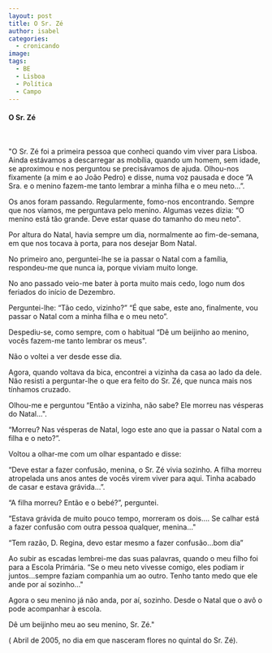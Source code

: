 ```yaml
---
layout: post
title: O Sr. Zé
author: isabel
categories:
  - cronicando
image:
tags:
  - BE
  - Lisboa
  - Política
  - Campo
---
```

#### O Sr. Zé

&nbsp;

"O Sr. Zé foi a primeira pessoa que conheci quando vim viver para Lisboa. Ainda est&aacute;vamos a descarregar as mob&iacute;lia, quando um homem, sem idade, se aproximou e nos perguntou se precis&aacute;vamos de ajuda. Olhou-nos fixamente (a mim e ao Jo&atilde;o Pedro) e disse, numa voz pausada e doce ”A Sra. e o menino fazem-me tanto lembrar a minha filha e o meu neto…”.

Os anos foram passando. Regularmente, fomo-nos encontrando. Sempre que nos v&iacute;amos, me perguntava pelo menino. Algumas vezes dizia: “O menino est&aacute; t&atilde;o grande. Deve estar quase do tamanho do meu neto".

Por altura do Natal, havia sempre um dia, normalmente ao fim-de-semana, em que nos tocava &agrave; porta, para nos desejar Bom Natal.

No primeiro ano, perguntei-lhe se ia passar o Natal com a fam&iacute;lia, respondeu-me que nunca ia, porque viviam muito longe.

No ano passado veio-me bater &agrave; porta muito mais cedo, logo num dos feriados do in&iacute;cio de Dezembro.

Perguntei-lhe: “T&atilde;o cedo, vizinho?” “&Eacute; que sabe, este ano, finalmente, vou passar o Natal com a minha filha e o meu neto”.

Despediu-se, como sempre, com o habitual “D&ecirc; um beijinho ao menino, voc&ecirc;s fazem-me tanto lembrar os meus".

N&atilde;o o voltei a ver desde esse dia.

Agora, quando voltava da bica, encontrei a vizinha da casa ao lado da dele. N&atilde;o resisti a perguntar-lhe o que era feito do Sr. Zé, que nunca mais nos t&iacute;nhamos cruzado.

Olhou-me e perguntou “Ent&atilde;o a vizinha, n&atilde;o sabe? Ele morreu nas vésperas do Natal…".

“Morreu? Nas vésperas de Natal, logo este ano que ia passar o Natal com a filha e o neto?”.

Voltou a olhar-me com um olhar espantado e disse:

“Deve estar a fazer confus&atilde;o, menina, o Sr. Zé vivia sozinho. A filha morreu atropelada uns anos antes de voc&ecirc;s virem viver para aqui. Tinha acabado de casar e estava gr&aacute;vida…”.

“A filha morreu? Ent&atilde;o e o bebé?”, perguntei.

“Estava gr&aacute;vida de muito pouco tempo, morreram os dois…. Se calhar est&aacute; a fazer confus&atilde;o com outra pessoa qualquer, menina…"

“Tem raz&atilde;o, D. Regina, devo estar mesmo a fazer confus&atilde;o…bom dia”

Ao subir as escadas lembrei-me das suas palavras, quando o meu filho foi para a Escola Prim&aacute;ria. “Se o meu neto vivesse comigo, eles podiam ir juntos…sempre faziam companhia um ao outro. Tenho tanto medo que ele ande por a&iacute; sozinho…"

Agora o seu menino j&aacute; n&atilde;o anda, por a&iacute;, sozinho. Desde o Natal que o av&ocirc; o pode acompanhar &agrave; escola.

D&ecirc; um beijinho meu ao seu menino, Sr. Zé."&nbsp;

( Abril de 2005, no dia em que nasceram flores no quintal do Sr. Zé).

&nbsp;
